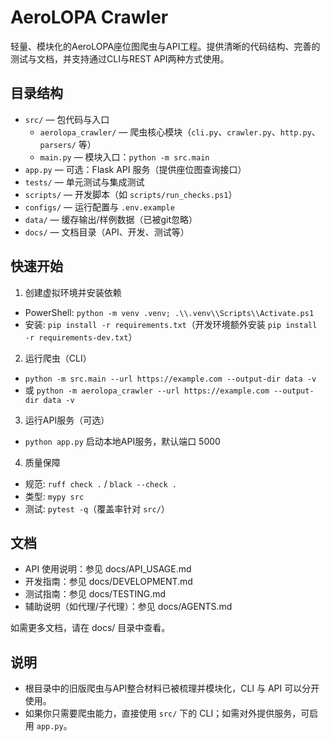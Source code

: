 # AeroLOPA Crawler

轻量、模块化的AeroLOPA座位图爬虫与API工程。提供清晰的代码结构、完善的测试与文档，并支持通过CLI与REST API两种方式使用。

## 目录结构

- `src/` — 包代码与入口
  - `aerolopa_crawler/` — 爬虫核心模块（`cli.py`、`crawler.py`、`http.py`、`parsers/` 等）
  - `main.py` — 模块入口：`python -m src.main`
- `app.py` — 可选：Flask API 服务（提供座位图查询接口）
- `tests/` — 单元测试与集成测试
- `scripts/` — 开发脚本（如 `scripts/run_checks.ps1`）
- `configs/` — 运行配置与 `.env.example`
- `data/` — 缓存输出/样例数据（已被git忽略）
- `docs/` — 文档目录（API、开发、测试等）

## 快速开始

1) 创建虚拟环境并安装依赖
- PowerShell: `python -m venv .venv; .\\.venv\\Scripts\\Activate.ps1`
- 安装: `pip install -r requirements.txt`（开发环境额外安装 `pip install -r requirements-dev.txt`）

2) 运行爬虫（CLI）
- `python -m src.main --url https://example.com --output-dir data -v`
- 或 `python -m aerolopa_crawler --url https://example.com --output-dir data -v`

3) 运行API服务（可选）
- `python app.py` 启动本地API服务，默认端口 5000

4) 质量保障
- 规范: `ruff check .` / `black --check .`
- 类型: `mypy src`
- 测试: `pytest -q`（覆盖率针对 `src/`）

## 文档

- API 使用说明：参见 docs/API_USAGE.md
- 开发指南：参见 docs/DEVELOPMENT.md
- 测试指南：参见 docs/TESTING.md
- 辅助说明（如代理/子代理）：参见 docs/AGENTS.md

如需更多文档，请在 docs/ 目录中查看。

## 说明

- 根目录中的旧版爬虫与API整合材料已被梳理并模块化，CLI 与 API 可以分开使用。
- 如果你只需要爬虫能力，直接使用 `src/` 下的 CLI；如需对外提供服务，可启用 `app.py`。
